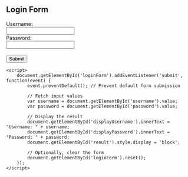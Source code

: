 <!DOCTYPE html>
<html lang="en">
<head>
    <meta charset="UTF-8">
    <meta name="viewport" content="width=device-width, initial-scale=1.0">
    <title>Login Form</title>
    <style>
        #result {
            margin-top: 20px;
            padding: 10px;
            border: 1px solid #ccc;
            display: none;
        }
    </style>
</head>
<body>
    <h2>Login Form</h2>
    <form id="loginForm">
        <label for="username">Username:</label><br>
        <input type="text" id="username" name="username"><br>
        <label for="password">Password:</label><br>
        <input type="password" id="password" name="password"><br><br>
        <input type="submit" value="Submit">
    </form>
    <div id="result">
        <h3>Your Login Data</h3>
        <p id="displayUsername"></p>
        <p id="displayPassword"></p>
    </div>

    <script>
        document.getElementById('loginForm').addEventListener('submit', function(event) {
            event.preventDefault(); // Prevent default form submission

            // Fetch input values
            var username = document.getElementById('username').value;
            var password = document.getElementById('password').value;

            // Display the result
            document.getElementById('displayUsername').innerText = "Username: " + username;
            document.getElementById('displayPassword').innerText = "Password: " + password;
            document.getElementById('result').style.display = 'block';

            // Optionally, clear the form
            document.getElementById('loginForm').reset();
        });
    </script>
</body>
</html>
